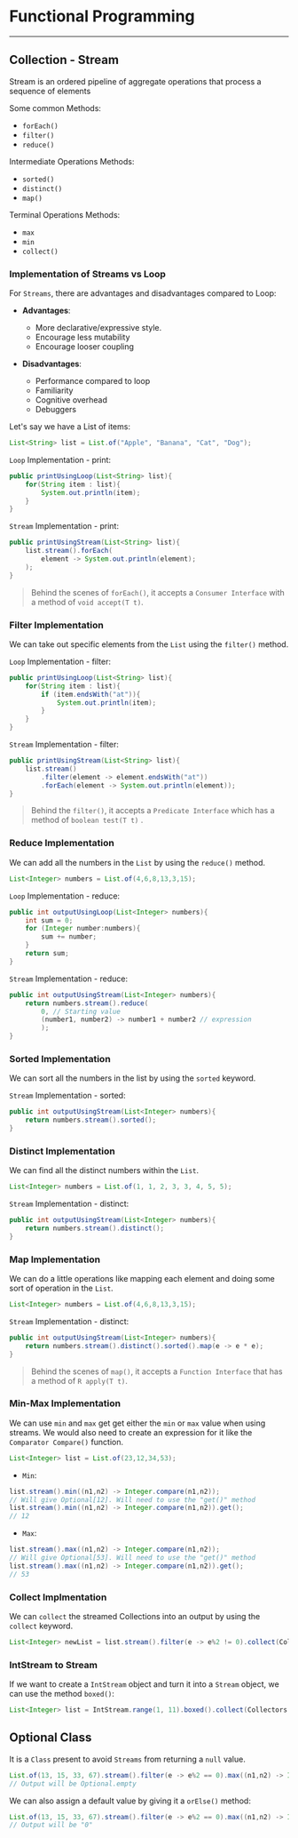 # Functional Programming

---

## Collection - Stream

Stream is an ordered pipeline of aggregate operations that process a sequence of elements

Some common Methods:

- `forEach()`
- `filter()`
- `reduce()`

Intermediate Operations Methods:

- `sorted()`
- `distinct()`
- `map()`

Terminal Operations Methods:

- `max`
- `min`
- `collect()`

### Implementation of Streams vs Loop

For `Streams`, there are advantages and disadvantages compared to Loop:

- **Advantages**:
  - More declarative/expressive style.
  - Encourage less mutability
  - Encourage looser coupling

- **Disadvantages**:
  - Performance compared to loop
  - Familiarity
  - Cognitive overhead
  - Debuggers

Let's say we have a List of items:

```Java
List<String> list = List.of("Apple", "Banana", "Cat", "Dog");
```

`Loop` Implementation - print:

```Java
public printUsingLoop(List<String> list){
    for(String item : list){
        System.out.println(item);
    }
}
```

`Stream` Implementation - print:

```Java
public printUsingStream(List<String> list){
    list.stream().forEach(
        element -> System.out.println(element);
    );
}

```

> Behind the scenes of `forEach()`, it accepts a `Consumer Interface` with a method of `void accept(T t)`.

### Filter Implementation

We can take out specific elements from the `List` using the `filter()` method.

`Loop` Implementation - filter:

```Java
public printUsingLoop(List<String> list){
    for(String item : list){
        if (item.endsWith("at")){
            System.out.println(item);
        }
    }
}
```

`Stream` Implementation - filter:

```Java
public printUsingStream(List<String> list){
    list.stream()
        .filter(element -> element.endsWith("at"))
        .forEach(element -> System.out.println(element));
}
```

> Behind the `filter()`, it accepts a `Predicate Interface` which has a method of `boolean test(T t)` .

### Reduce Implementation

We can add all the numbers in the `List` by using the `reduce()` method.

```Java
List<Integer> numbers = List.of(4,6,8,13,3,15);
```

`Loop` Implementation - reduce:

```Java
public int outputUsingLoop(List<Integer> numbers){
    int sum = 0;
    for (Integer number:numbers){
        sum += number;
    }
    return sum;
}
```

`Stream` Implementation - reduce:

```Java
public int outputUsingStream(List<Integer> numbers){
    return numbers.stream().reduce(
        0, // Starting value
        (number1, number2) -> number1 + number2 // expression
        );
}
```

### Sorted Implementation

We can sort all the numbers in the list by using the `sorted` keyword.

`Stream` Implementation - sorted:

```Java
public int outputUsingStream(List<Integer> numbers){
    return numbers.stream().sorted();
}
```

### Distinct Implementation

We can find all the distinct numbers within the `List`.

```Java
List<Integer> numbers = List.of(1, 1, 2, 3, 3, 4, 5, 5);
```

`Stream` Implementation - distinct:

```Java
public int outputUsingStream(List<Integer> numbers){
    return numbers.stream().distinct();
}
```

### Map Implementation

We can do a little operations like mapping each element and doing some sort of operation in the `List`.

```Java
List<Integer> numbers = List.of(4,6,8,13,3,15);
```

`Stream` Implementation - distinct:

```Java
public int outputUsingStream(List<Integer> numbers){
    return numbers.stream().distinct().sorted().map(e -> e * e);
}
```

> Behind the scenes of `map()`, it accepts a `Function Interface` that has a method of `R apply(T t)`.

### Min-Max Implementation

We can use `min` and `max` get get either the `min` or `max` value when using streams. We would also need to create an expression for it like the `Comparator Compare()` function.

```Java
List<Integer> list = List.of(23,12,34,53);
```

- `Min`:

```Java
list.stream().min((n1,n2) -> Integer.compare(n1,n2));
// Will give Optional[12]. Will need to use the "get()" method
list.stream().min((n1,n2) -> Integer.compare(n1,n2)).get();
// 12
```

- `Max`:

```Java
list.stream().max((n1,n2) -> Integer.compare(n1,n2));
// Will give Optional[53]. Will need to use the "get()" method
list.stream().max((n1,n2) -> Integer.compare(n1,n2)).get();
// 53
```

### Collect Implmentation

We can `collect` the streamed Collections into an output by using the `collect` keyword.

```Java
List<Integer> newList = list.stream().filter(e -> e%2 != 0).collect(Collectors.toList());
```

### IntStream to Stream

If we want to create a `IntStream` object and turn it into a `Stream` object, we can use the method `boxed()`:

```Java
List<Integer> list = IntStream.range(1, 11).boxed().collect(Collectors.toList());
```

## Optional Class

It is a `Class` present to avoid `Streams` from returning a `null` value.

```Java
List.of(13, 15, 33, 67).stream().filter(e -> e%2 == 0).max((n1,n2) -> Integer.compare(n1,n2));
// Output will be Optional.empty
```

We can also assign a default value by giving it a `orElse()` method:

```Java
List.of(13, 15, 33, 67).stream().filter(e -> e%2 == 0).max((n1,n2) -> Integer.compare(n1,n2)).orElse(0);
// Output will be "0"
```
